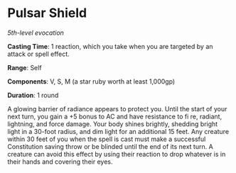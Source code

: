 # Pulsar Shield
*5th-level evocation*

**Casting Time**: 1 reaction, which you take when you are targeted by an attack or spell effect.

**Range**: Self

**Components**: V, S, M (a star ruby worth at least 1,000gp)

**Duration**: 1 round

A glowing barrier of radiance appears to protect you. Until the start of your next turn, you gain a +5 bonus to AC and have resistance to fi re, radiant, lightning, and force damage. Your body shines brightly, shedding bright light in a 30-foot radius, and dim light for an additional 15 feet. Any creature within 30 feet of you when the spell is cast must make a successful Constitution saving throw or be blinded until the end of its next turn. A creature can avoid this effect by using their reaction to drop whatever is in their hands and covering their eyes.

